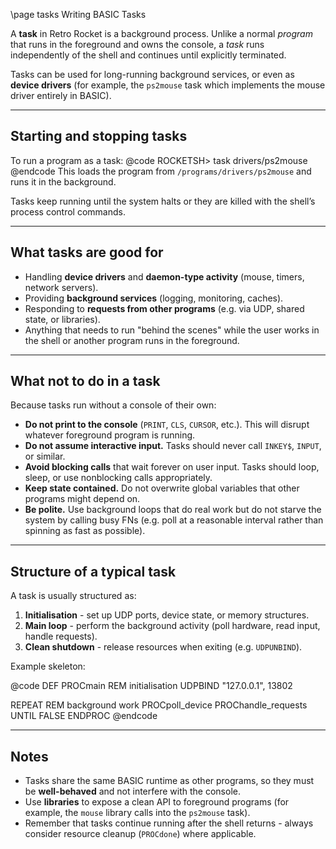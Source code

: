\page tasks Writing BASIC Tasks

A **task** in Retro Rocket is a background process. Unlike a normal *program* that runs in the foreground and owns the console, a *task* runs independently of the shell and continues until explicitly terminated.

Tasks can be used for long-running background services, or even as **device drivers** (for example, the `ps2mouse` task which implements the mouse driver entirely in BASIC).

---

## Starting and stopping tasks

To run a program as a task:
@code
ROCKETSH> task drivers/ps2mouse
@endcode
This loads the program from `/programs/drivers/ps2mouse` and runs it in the background.

Tasks keep running until the system halts or they are killed with the shell’s process control commands.

---

## What tasks are good for

- Handling **device drivers** and **daemon-type activity** (mouse, timers, network servers).
- Providing **background services** (logging, monitoring, caches).
- Responding to **requests from other programs** (e.g. via UDP, shared state, or libraries).
- Anything that needs to run "behind the scenes" while the user works in the shell or another program runs in the foreground.

---

## What not to do in a task

Because tasks run without a console of their own:

- **Do not print to the console** (`PRINT`, `CLS`, `CURSOR`, etc.). This will disrupt whatever foreground program is running.
- **Do not assume interactive input.** Tasks should never call `INKEY$`, `INPUT`, or similar.
- **Avoid blocking calls** that wait forever on user input. Tasks should loop, sleep, or use nonblocking calls appropriately.
- **Keep state contained.** Do not overwrite global variables that other programs might depend on.
- **Be polite.** Use background loops that do real work but do not starve the system by calling busy FNs (e.g. poll at a reasonable interval rather than spinning as fast as possible).

---

## Structure of a typical task

A task is usually structured as:

1. **Initialisation** - set up UDP ports, device state, or memory structures.
2. **Main loop** - perform the background activity (poll hardware, read input, handle requests).
3. **Clean shutdown** - release resources when exiting (e.g. `UDPUNBIND`).

Example skeleton:

@code
DEF PROCmain
REM initialisation
UDPBIND "127.0.0.1", 13802

REPEAT
REM background work
PROCpoll_device
PROChandle_requests
UNTIL FALSE
ENDPROC
@endcode

---

## Notes

- Tasks share the same BASIC runtime as other programs, so they must be **well-behaved** and not interfere with the console.
- Use **libraries** to expose a clean API to foreground programs (for example, the `mouse` library calls into the `ps2mouse` task).
- Remember that tasks continue running after the shell returns - always consider resource cleanup (`PROCdone`) where applicable.